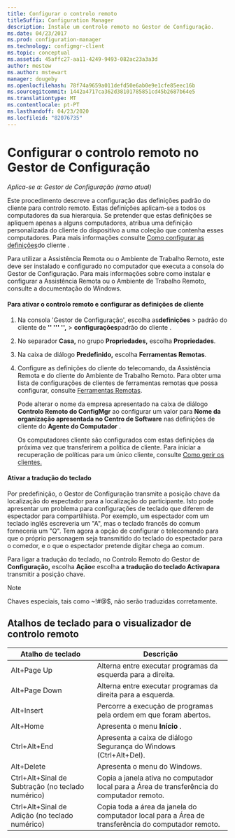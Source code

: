 ```yaml
---
title: Configurar o controlo remoto
titleSuffix: Configuration Manager
description: Instale um controlo remoto no Gestor de Configuração.
ms.date: 04/23/2017
ms.prod: configuration-manager
ms.technology: configmgr-client
ms.topic: conceptual
ms.assetid: 45affc27-aa11-4249-9493-082ac23a3a3d
author: mestew
ms.author: mstewart
manager: dougeby
ms.openlocfilehash: 78f74a9659a011defd50e6ab0e9e1cfe85eec16b
ms.sourcegitcommit: 1442a4717ca362d38101785851cd45b2687b64e5
ms.translationtype: MT
ms.contentlocale: pt-PT
ms.lasthandoff: 04/23/2020
ms.locfileid: "82076735"
---
```

# <a name="configuring-remote-control-in-configuration-manager"></a>Configurar o controlo remoto no Gestor de Configuração

*Aplica-se a: Gestor de Configuração (ramo atual)*

 Este procedimento descreve a configuração das definições padrão do cliente para controlo remoto. Estas definições aplicam-se a todos os computadores da sua hierarquia. Se pretender que estas definições se apliquem apenas a alguns computadores, atribua uma definição personalizada do cliente do dispositivo a uma coleção que contenha esses computadores. Para mais informações consulte [Como configurar as definições](../../../../core/clients/deploy/configure-client-settings.md)do cliente . 

Para utilizar a Assistência Remota ou o Ambiente de Trabalho Remoto, este deve ser instalado e configurado no computador que executa a consola do Gestor de Configuração. Para mais informações sobre como instalar e configurar a Assistência Remota ou o Ambiente de Trabalho Remoto, consulte a documentação do Windows.  

#### <a name="to-enable-remote-control-and-configure-client-settings"></a>Para ativar o controlo remoto e configurar as definições de cliente  

1. Na consola 'Gestor de Configuração', escolha as**definições** > padrão do cliente de **'' ''' '',** > **configurações**padrão do cliente .  

2. No separador **Casa,** no grupo **Propriedades,** escolha **Propriedades**.  

3. Na caixa de diálogo **Predefinido,** escolha **Ferramentas Remotas**.  

4. Configure as definições do cliente do telecomando, da Assistência Remota e do cliente do Ambiente de Trabalho Remoto. Para obter uma lista de configurações de clientes de ferramentas remotas que possa configurar, consulte [Ferramentas Remotas](../../../../core/clients/deploy/about-client-settings.md#remote-tools).  

   Pode alterar o nome da empresa apresentado na caixa de diálogo **Controlo Remoto do ConfigMgr** ao configurar um valor para **Nome da organização apresentada no Centro de Software** nas definições de cliente do **Agente do Computador** .  

   Os computadores cliente são configurados com estas definições da próxima vez que transferirem a política de cliente. Para iniciar a recuperação de políticas para um único cliente, consulte [Como gerir os clientes.](../../../../core/clients/manage/manage-clients.md)  

#### <a name="enable-keyboard-translation"></a>Ativar a tradução do teclado

Por predefinição, o Gestor de Configuração transmite a posição chave da localização do espectador para a localização do participante. Isto pode apresentar um problema para configurações de teclado que diferem de espectador para compartilhista. Por exemplo, um espectador com um teclado inglês escreveria um "A", mas o teclado francês do comum forneceria um "Q". Tem agora a opção de configurar o telecomando para que o próprio personagem seja transmitido do teclado do espectador para o comedor, e o que o espectador pretende digitar chega ao comum.

Para ligar a tradução do teclado, no Controlo Remoto do Gestor de **Configuração,** escolha **Ação**e escolha **a tradução do teclado Activapara** transmitir a posição chave.

> [!NOTE]
>
> Chaves especiais, tais como ~!#@$, não serão traduzidas corretamente.


## <a name="keyboard-shortcuts-for-the-remote-control-viewer"></a>Atalhos de teclado para o visualizador de controlo remoto

|Atalho de teclado|Descrição|  
|-----------------------|-----------------|  
|Alt+Page Up|Alterna entre executar programas da esquerda para a direita.|  
|Alt+Page Down|Alterna entre executar programas da direita para a esquerda.|  
|Alt+Insert|Percorre a execução de programas pela ordem em que foram abertos.|  
|Alt+Home|Apresenta o menu **Início** .|  
|Ctrl+Alt+End|Apresenta a caixa de diálogo Segurança do Windows (Ctrl+Alt+Del).|  
|Alt+Delete|Apresenta o menu do Windows.|  
|Ctrl+Alt+Sinal de Subtração (no teclado numérico)|Copia a janela ativa no computador local para a Área de transferência do computador remoto.|  
|Ctrl+Alt+Sinal de Adição (no teclado numérico)|Copia toda a área da janela do computador local para a Área de transferência do computador remoto.|  
